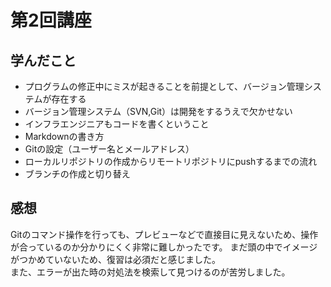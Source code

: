 # 第2回講座
## 学んだこと
- プログラムの修正中にミスが起きることを前提として、バージョン管理システムが存在する
- バージョン管理システム（SVN,Git）は開発をするうえで欠かせない
- インフラエンジニアもコードを書くということ
- Markdownの書き方
- Gitの設定（ユーザー名とメールアドレス）
- ローカルリポジトリの作成からリモートリポジトリにpushするまでの流れ
- ブランチの作成と切り替え
## 感想
Gitのコマンド操作を行っても、プレビューなどで直接目に見えないため、操作が合っているのか分かりにくく非常に難しかったです。
まだ頭の中でイメージがつかめていないため、復習は必須だと感じました。<br>
また、エラーが出た時の対処法を検索して見つけるのが苦労しました。